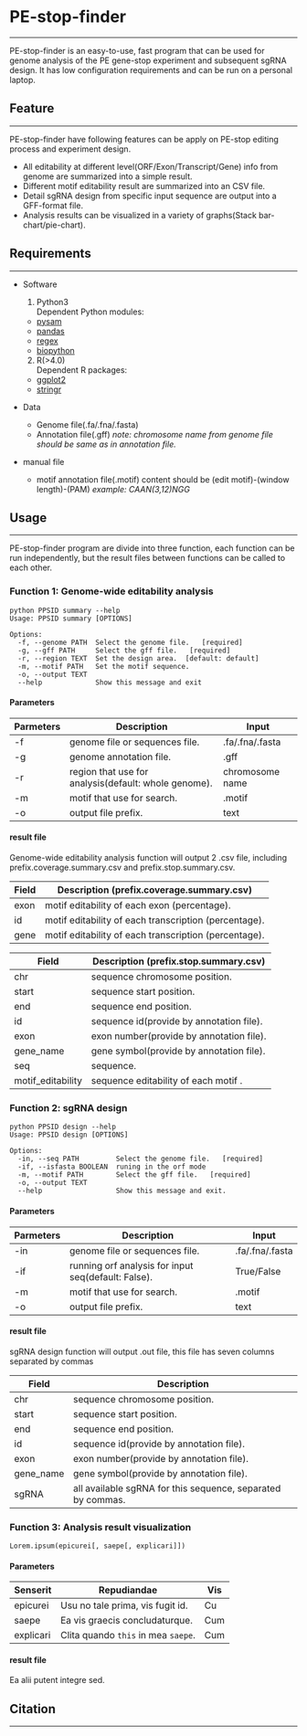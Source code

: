 # **PE-stop-finder**
---
PE-stop-finder is an easy-to-use, fast program that can be used for genome analysis of the PE gene-stop experiment and subsequent sgRNA design. It has low configuration requirements and can be run on a personal laptop.

## **Feature**
---
PE-stop-finder have following features can be apply on PE-stop editing process and experiment design.
  * All editability at different level(ORF/Exon/Transcript/Gene) info from genome are summarized into a simple result.
  * Different motif editability result are summarized into an CSV file.
  * Detail sgRNA design from specific input sequence are output into a GFF-format file.
  * Analysis results can be visualized in a variety of graphs(Stack bar-chart/pie-chart).

## **Requirements**
---
* Software 
  1. Python3  
     Dependent Python modules:
    * [pysam](https://pysam.readthedocs.io/en/latest/index.html)
    * [pandas](https://pandas.pydata.org/)
    * [regex](https://pypi.org/project/regex/)
    * [biopython](https://pypi.org/project/biopython/)
  2. R(>4.0)  
     Dependent R packages:
    * [ggplot2](https://github.com/tidyverse/ggplot2)
    * [stringr](https://mirrors.tuna.tsinghua.edu.cn/CRAN/web/packages/stringr/index.html)


* Data
  * Genome file(.fa/.fna/.fasta)
  * Annotation file(.gff)
_note: chromosome name from genome file should be same as in annotation file._

* manual file
  * motif annotation file(.motif)
  content should be (edit motif)-(window length)-(PAM)
_example: CAAN(3,12)NGG_

## **Usage**
---
PE-stop-finder program are divide into three function, each function can be run independently, but the result files between functions can be called to each other.

### **Function 1: Genome-wide editability analysis** 

```shell
python PPSID summary --help
Usage: PPSID summary [OPTIONS]

Options:
  -f, --genome PATH  Select the genome file.   [required]
  -g, --gff PATH     Select the gff file.   [required]
  -r, --region TEXT  Set the design area.  [default: default]
  -m, --motif PATH   Set the motif sequence.
  -o, --output TEXT
  --help             Show this message and exit
```

#### **Parameters**

| Parmeters  | Description   | Input|
| --------- | ----------------------------------- | --- |
|-f|genome file or sequences file.| .fa/.fna/.fasta|
|-g|genome annotation file.|.gff|
|-r|region that use for analysis(default: whole genome).|chromosome name|
|-m|motif that use for search.| .motif|
|-o|output file prefix.|text|

#### **result file**
Genome-wide editability analysis function will output 2 .csv file, including prefix.coverage.summary.csv and prefix.stop.summary.csv.

| Field | Description (prefix.coverage.summary.csv)     |               
| --------- | -----------------------------------|
| exon| motif editability of each exon (percentage).|
| id|motif editability of each transcription (percentage).|
| gene|motif editability of each transcription (percentage).|

| Field | Description (prefix.stop.summary.csv)      |                 
| --------- | -----------------------------------|
| chr| sequence chromosome position. |
| start|sequence start position. |
| end|sequence end position. |
|id|sequence id(provide by annotation file).|
|exon|exon number(provide by annotation file).|
|gene_name|gene symbol(provide by annotation file).|
|seq|sequence.|
|motif_editability| sequence editability of each motif .|
                                     

### **Function 2: sgRNA design** 

```shell
python PPSID design --help
Usage: PPSID design [OPTIONS]

Options:
  -in, --seq PATH         Select the genome file.   [required]
  -if, --isfasta BOOLEAN  runing in the orf mode
  -m, --motif PATH        Select the gff file.   [required]
  -o, --output TEXT
  --help                  Show this message and exit.
```

#### **Parameters**

| Parmeters  | Description   | Input|
| --------- | ----------------------------------- | --- |
|-in|genome file or sequences file.| .fa/.fna/.fasta|
|-if|running orf analysis for input seq(default: False).|True/False|
|-m|motif that use for search.| .motif|
|-o|output file prefix.|text|

#### **result file**
sgRNA design function will output .out file, this file has seven columns separated by commas

| Field | Description|               
| --------- | -----------------------------------|
| chr| sequence chromosome position. |
| start|sequence start position. |
| end|sequence end position. |
|id|sequence id(provide by annotation file).|
|exon|exon number(provide by annotation file).|
|gene_name|gene symbol(provide by annotation file).|
|sgRNA|all available sgRNA for this sequence, separated by commas.|

### **Function 3: Analysis result visualization**  

    Lorem.ipsum(epicurei[, saepe[, explicari]])

#### **Parameters**

| Senserit  | Repudiandae                         | Vis |
| --------- | ----------------------------------- | --- |
| epicurei  | Usu no tale prima, vis fugit  id.   | Cu  |
| saepe     | Ea vis graecis concludaturque.      | Cum |
| explicari | Clita quando `this` in mea `saepe`. | Cum |

#### **result file**

Ea alii putent integre sed.

## Citation
---



